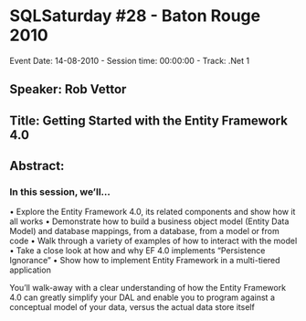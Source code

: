 # SQLSaturday #28 - Baton Rouge 2010
Event Date: 14-08-2010 - Session time: 00:00:00 - Track: .Net 1
## Speaker: Rob Vettor
## Title: Getting Started with the Entity Framework 4.0
## Abstract:
### In this session, we’ll…
 
•         Explore the Entity Framework 4.0, its related components and show how it all works
•         Demonstrate how to build a business object model (Entity Data Model) and database mappings, from a database, from a model or from code
•         Walk through a variety of examples of how to interact with the model 
•         Take a close look at how and why EF 4.0 implements “Persistence Ignorance”
•         Show how to implement Entity Framework in a multi-tiered application

You’ll walk-away with a clear understanding of how the Entity Framework 4.0 can greatly simplify your DAL and enable you to program against a conceptual model of your data, versus the actual data store itself

